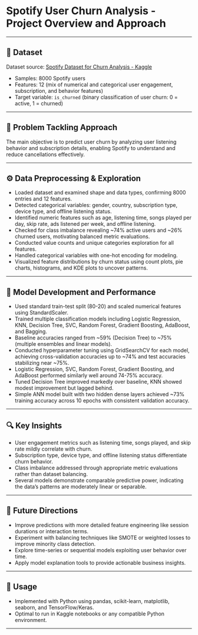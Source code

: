 # Spotify User Churn Analysis - Project Overview and Approach

---

## 📂 Dataset  
Dataset source: [Spotify Dataset for Churn Analysis - Kaggle](https://www.kaggle.com/datasets/nabihazahid/spotify-dataset-for-churn-analysis)  
- Samples: 8000 Spotify users  
- Features: 12 (mix of numerical and categorical user engagement, subscription, and behavior features)  
- Target variable: `is_churned` (binary classification of user churn: 0 = active, 1 = churned)

---

## 🎯 Problem Tackling Approach  
The main objective is to predict user churn by analyzing user listening behavior and subscription details, enabling Spotify to understand and reduce cancellations effectively.

---

## ⚙️ Data Preprocessing & Exploration  
- Loaded dataset and examined shape and data types, confirming 8000 entries and 12 features.  
- Detected categorical variables: gender, country, subscription type, device type, and offline listening status.  
- Identified numeric features such as age, listening time, songs played per day, skip rate, ads listened per week, and offline listening.  
- Checked for class imbalance revealing ~74% active users and ~26% churned users, motivating balanced metric evaluations.  
- Conducted value counts and unique categories exploration for all features.  
- Handled categorical variables with one-hot encoding for modeling.  
- Visualized feature distributions by churn status using count plots, pie charts, histograms, and KDE plots to uncover patterns.

---

## 🧠 Model Development and Performance  
- Used standard train-test split (80-20) and scaled numerical features using StandardScaler.  
- Trained multiple classification models including Logistic Regression, KNN, Decision Tree, SVC, Random Forest, Gradient Boosting, AdaBoost, and Bagging.  
- Baseline accuracies ranged from ~59% (Decision Tree) to ~75% (multiple ensembles and linear models).  
- Conducted hyperparameter tuning using GridSearchCV for each model, achieving cross-validation accuracies up to ~74% and test accuracies stabilizing near ~75%.  
- Logistic Regression, SVC, Random Forest, Gradient Boosting, and AdaBoost performed similarly well around 74-75% accuracy.  
- Tuned Decision Tree improved markedly over baseline, KNN showed modest improvement but lagged behind.  
- Simple ANN model built with two hidden dense layers achieved ~73% training accuracy across 10 epochs with consistent validation accuracy.

---

## 🔍 Key Insights  
- User engagement metrics such as listening time, songs played, and skip rate mildly correlate with churn.  
- Subscription type, device type, and offline listening status differentiate churn behavior.  
- Class imbalance addressed through appropriate metric evaluations rather than dataset balancing.  
- Several models demonstrate comparable predictive power, indicating the data’s patterns are moderately linear or separable.

---

## 🚀 Future Directions  
- Improve predictions with more detailed feature engineering like session durations or interaction terms.  
- Experiment with balancing techniques like SMOTE or weighted losses to improve minority class detection.  
- Explore time-series or sequential models exploiting user behavior over time.  
- Apply model explanation tools to provide actionable business insights.

---

## 📌 Usage  
- Implemented with Python using pandas, scikit-learn, matplotlib, seaborn, and TensorFlow/Keras.  
- Optimal to run in Kaggle notebooks or any compatible Python environment.

---
